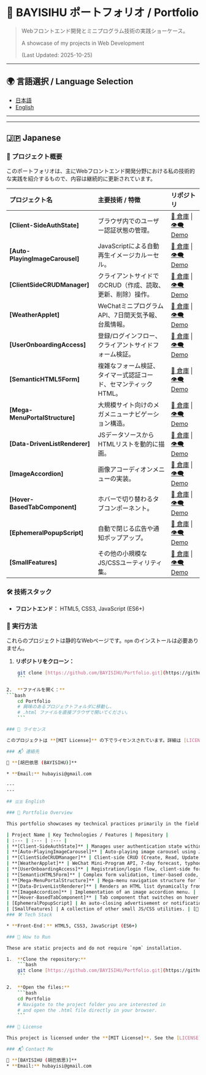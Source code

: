 # 🌟 BAYISIHU ポートフォリオ / Portfolio

> Webフロントエンド開発とミニプログラム技術の実践ショーケース。
>
> A showcase of my projects in Web Development 
>
> (Last Updated: 2025-10-25)

---

## 🌍 言語選択 / Language Selection

* [日本語](#-japanese)
* [English](#-english)

---
---

## 🇯🇵 Japanese

### 🚀 プロジェクト概要

このポートフォリオは、主にWebフロントエンド開発分野における私の技術的な実践を紹介するもので、内容は継続的に更新されています。

| プロジェクト名 | 主要技術 / 特徴 | リポジトリ |
| :--- | :--- | :--- |
| **[Client-SideAuthState]** | ブラウザ内でのユーザー認証状態の管理。 | [🔗 倉庫](https://github.com/BAYISIHU/Portfolio/tree/main/Client-SideAuthState) \| [👁️‍🗨️ Demo](https://bayisihu.github.io/Portfolio/Client-SideAuthState/) |
| **[Auto-PlayingImageCarousel]** | JavaScriptによる自動再生イメージカルーセル。 | [🔗 倉庫](https://github.com/BAYISIHU/Portfolio/tree/main/Auto-PlayingImageCarousel) \| [👁️‍🗨️ Demo](https://bayisihu.github.io/Portfolio/Auto-PlayingImageCarousel/) |
| **[ClientSideCRUDManager]** | クライアントサイドでのCRUD（作成、読取、更新、削除）操作。 | [🔗 倉庫](https://github.com/BAYISIHU/Portfolio/tree/main/ClientSideCRUDManager) \| [👁️‍🗨️ Demo](https://bayisihu.github.io/Portfolio/ClientSideCRUDManager/Client-SideCRUDManager.html) |
| **[WeatherApplet]** | WeChatミニプログラムAPI、7日間天気予報、台風情報。 | [🔗 倉庫](https://github.com/BAYISIHU/Portfolio/tree/main/WeatherApplet) \| [👁️‍🗨️ Demo](https://bayisihu.github.io/Portfolio/WeatherApplet/WeatherDetails/index.html) |
| **[UserOnboardingAccess]** | 登録/ログインフロー、クライアントサイドフォーム検証。 | [🔗 倉庫](https://github.com/BAYISIHU/Portfolio/tree/main/UserOnboardingAccess) \| [👁️‍🗨️ Demo](https://bayisihu.github.io/Portfolio/UserOnboardingAccess/) |
| **[SemanticHTML5Form]** | 複雑なフォーム検証、タイマー式認証コード、セマンティックHTML。 | [🔗 倉庫](https://github.com/BAYISIHU/Portfolio/tree/main/SemanticHTML5Form) \| [👁️‍🗨️ Demo](https://bayisihu.github.io/Portfolio/SemanticHTML5Form/) |
| **[Mega-MenuPortalStructure]** | 大規模サイト向けのメガメニューナビゲーション構造。 | [🔗 倉庫](https://github.com/BAYISIHU/Portfolio/tree/main/Mega-MenuPortalStructure) \| [👁️‍🗨️ Demo](https://bayisihu.github.io/Portfolio/Mega-MenuPortalStructure/) |
| **[Data-DrivenListRenderer]** | JSデータソースからHTMLリストを動的に描画。 | [🔗 倉庫](https://github.com/BAYISIHU/Portfolio/tree/main/Data-DrivenListRenderer) \| [👁️‍🗨️ Demo](https://bayisihu.github.io/Portfolio/Data-DrivenListRenderer/Data-DrivenListRenderer.html) |
| **[ImageAccordion]** | 画像アコーディオンメニューの実装。 | [🔗 倉庫](https://github.com/BAYISIHU/Portfolio/tree/main/ImageAccordion) \| [👁️‍🗨️ Demo](https://bayisihu.github.io/Portfolio/ImageAccordion/ImageAccordion.html) |
| **[Hover-BasedTabComponent]** | ホバーで切り替わるタブコンポーネント。 | [🔗 倉庫](https://github.com/BAYISIHU/Portfolio/tree/main/Hover-BasedTabComponent) \| [👁️‍🗨️ Demo](https://bayisihu.github.io/Portfolio/Hover-BasedTabComponent/) |
| **[EphemeralPopupScript]** | 自動で閉じる広告や通知ポップアップ。 | [🔗 倉庫](https://github.com/BAYISIHU/Portfolio/tree/main/EphemeralPopupScript) \| [👁️‍🗨️ Demo](https://bayisihu.github.io/Portfolio/EphemeralPopupScript/EphemeralPopupScript.html) |
| **[SmallFeatures]** | その他の小規模なJS/CSSユーティリティ集。 | [🔗 倉庫](https://github.com/BAYISIHU/Portfolio/tree/main/SmallFeatures) \| [👁️‍🗨️ Demo](https://bayisihu.github.io/Portfolio/SmallFeatures/ATM.html) |

### 🛠️ 技術スタック

* **フロントエンド：** HTML5, CSS3, JavaScript (ES6+)

### 📂 実行方法

これらのプロジェクトは静的なWebページです。`npm` のインストールは必要ありません。

1.  **リポジトリをクローン：**
```bash
    git clone [https://github.com/BAYISIHU/Portfolio.git](https://github.com/BAYISIHU/Portfolio.git)
    ```

2.  **ファイルを開く：**
```bash
    cd Portfolio
    # 興味のあるプロジェクトフォルダに移動し、
    # .html ファイルを直接ブラウザで開いてください。
    ```

### 📄 ライセンス

このプロジェクトは **[MIT License]** の下でライセンスされています。詳細は [LICENSE](LICENSE) ファイルをご覧ください。

### 📬 連絡先

👤 **[胡巴依思 (BAYISIHU)]**

* **Email:** hubayisi@gmail.com

---
---

## 🇬🇧 English

### 🚀 Portfolio Overview

This portfolio showcases my technical practices primarily in the field of Front-End Web Development and is continuously updated.

| Project Name | Key Technologies / Features | Repository |
| :--- | :--- | :--- |
| **[Client-SideAuthState]** | Manages user authentication state within the browser. | [🔗 Repo](https://github.com/BAYISIHU/Portfolio/tree/main/Client-SideAuthState) \| [👁️‍🗨️ Demo](https://bayisihu.github.io/Portfolio/Client-SideAuthState/) |
| **[Auto-PlayingImageCarousel]** | Auto-playing image carousel using JavaScript. | [🔗 Repo](https://github.com/BAYISIHU/Portfolio/tree/main/Auto-PlayingImageCarousel) \| [👁️‍🗨️ Demo](https://bayisihu.github.io/Portfolio/Auto-PlayingImageCarousel/) |
| **[ClientSideCRUDManager]** | Client-side CRUD (Create, Read, Update, Delete) operations. | [🔗 Repo](https://github.com/BAYISIHU/Portfolio/tree/main/ClientSideCRUDManager) \| [👁️‍🗨️ Demo](https://bayisihu.github.io/Portfolio/ClientSideCRUDManager/) |
| **[WeatherApplet]** | WeChat Mini-Program API, 7-day forecast, typhoon tracking. | [🔗 Repo](https://github.com/BAYISIHU/Portfolio/tree/main/WeatherApplet) \| [👁️‍🗨️ Demo](https://bayisihu.github.io/Portfolio/WeatherApplet/WeatherWeek/index.html) |
| **[UserOnboardingAccess]** | Registration/login flow, client-side form validation. | [🔗 Repo](https://github.com/BAYISIHU/Portfolio/tree/main/UserOnboardingAccess) \| [👁️‍🗨️ Demo](https://bayisihu.github.io/Portfolio/UserOnboardingAccess/) |
| **[SemanticHTML5Form]** | Complex form validation, timer-based code, Semantic HTML. | [🔗 Repo](https://github.com/BAYISIHU/Portfolio/tree/main/SemanticHTML5Form) \| [👁️‍🗨️ Demo](https://bayisihu.github.io/Portfolio/SemanticHTML5Form/) |
| **[Mega-MenuPortalStructure]** | Mega-menu navigation structure for large-scale sites. | [🔗 Repo](https://github.com/BAYISIHU/Portfolio/tree/main/Mega-MenuPortalStructure) \| [👁️‍🗨️ Demo](https://bayisihu.github.io/Portfolio/Mega-MenuPortalStructure/) |
| **[Data-DrivenListRenderer]** | Renders an HTML list dynamically from a JS data source. | [🔗 Repo](https://github.com/BAYISIHU/Portfolio/tree/main/Data-DrivenListRenderer) \| [👁️‍🗨️ Demo](https://bayisihu.github.io/Portfolio/Data-DrivenListRenderer/) |
| **[ImageAccordion]** | Implementation of an image accordion menu. | [🔗 Repo](https://github.com/BAYISIHU/Portfolio/tree/main/ImageAccordion) \| [👁️‍🗨️ Demo](https://bayisihu.github.io/Portfolio/ImageAccordion/) |
| **[Hover-BasedTabComponent]** | Tab component that switches on hover. | [🔗 Repo](https://github.com/BAYISIHU/Portfolio/tree/main/Hover-BasedTabComponent) \| [👁️‍🗨️ Demo](https://bayisihu.github.io/Portfolio/Hover-BasedTabComponent/) |
| [EphemeralPopupScript] | An auto-closing advertisement or notification popup. | [🔗 Repo](https://github.com/BAYISIHU/Portfolio/tree/main/EphemeralPopupScript) \| [👁️‍🗨️ Demo](https://bayisihu.github.io/Portfolio/EphemeralPopupScript/) |
| [SmallFeatures] | A collection of other small JS/CSS utilities. | [🔗 Repo](https://github.com/BAYISIHU/Portfolio/tree/main/SmallFeatures) \| [👁️‍🗨️ Demo](https://bayisihu.github.io/Portfolio/SmallFeatures/) |
### 🛠️ Tech Stack

* **Front-End：** HTML5, CSS3, JavaScript (ES6+)

### 📂 How to Run

These are static projects and do not require `npm` installation.

1.  **Clone the repository:**
    ```bash
    git clone [https://github.com/BAYISIHU/Portfolio.git](https://github.com/BAYISIHU/Portfolio.git)
    ```

2.  **Open the files:**
    ```bash
    cd Portfolio
    # Navigate to the project folder you are interested in
    # and open the .html file directly in your browser.
    ```

### 📄 License

This project is licensed under the **[MIT License]**. See the [LICENSE](LICENSE) file for details.

### 📬 Contact Me

👤 **[BAYISIHU (胡巴依思)]**
* **Email:** hubayisi@gmail.com